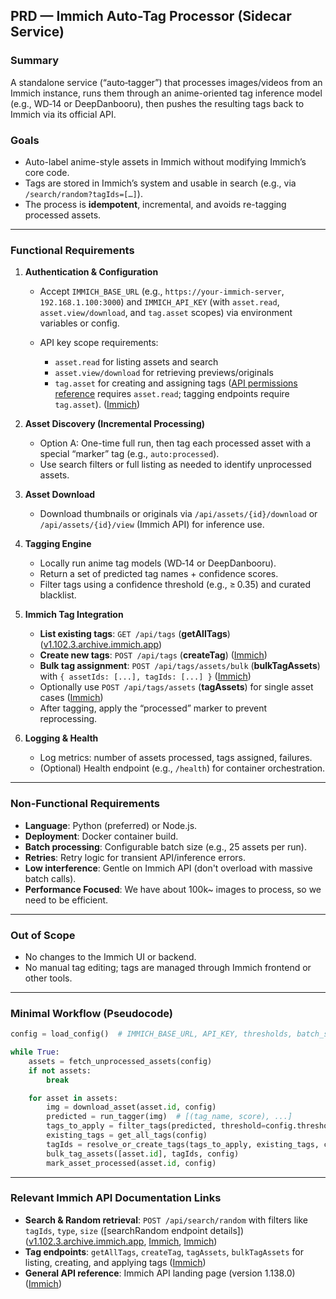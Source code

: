 ## PRD — Immich Auto-Tag Processor (Sidecar Service)

### **Summary**

A standalone service (“auto‑tagger”) that processes images/videos from an Immich instance, runs them through an anime-oriented tag inference model (e.g., WD‑14 or DeepDanbooru), then pushes the resulting tags back to Immich via its official API.

### **Goals**

* Auto-label anime-style assets in Immich without modifying Immich’s core code.
* Tags are stored in Immich’s system and usable in search (e.g., via `/search/random?tagIds=[…]`).
* The process is **idempotent**, incremental, and avoids re-tagging processed assets.

---

### **Functional Requirements**

1. **Authentication & Configuration**

   * Accept `IMMICH_BASE_URL` (e.g., `https://your-immich-server`, `192.168.1.100:3000`) and `IMMICH_API_KEY` (with `asset.read`, `asset.view/download`, and `tag.asset` scopes) via environment variables or config.
   * API key scope requirements:

     * `asset.read` for listing assets and search
     * `asset.view/download` for retrieving previews/originals
     * `tag.asset` for creating and assigning tags
       ([API permissions reference](https://immich.app/docs/api/search-random/) requires `asset.read`; tagging endpoints require `tag.asset`). ([Immich][1])

2. **Asset Discovery (Incremental Processing)**

   * Option A: One-time full run, then tag each processed asset with a special “marker” tag (e.g., `auto:processed`).
   * Use search filters or full listing as needed to identify unprocessed assets.

3. **Asset Download**

   * Download thumbnails or originals via `/api/assets/{id}/download` or `/api/assets/{id}/view` (Immich API) for inference use.

4. **Tagging Engine**

   * Locally run anime tag models (WD‑14 or DeepDanbooru).
   * Return a set of predicted tag names + confidence scores.
   * Filter tags using a confidence threshold (e.g., ≥ 0.35) and curated blacklist.

5. **Immich Tag Integration**

   * **List existing tags**: `GET /api/tags` (**getAllTags**) ([v1.102.3.archive.immich.app][2])
   * **Create new tags**: `POST /api/tags` (**createTag**) ([Immich][3])
   * **Bulk tag assignment**: `POST /api/tags/assets/bulk` (**bulkTagAssets**) with `{ assetIds: [...], tagIds: [...] }` ([Immich][4])
   * Optionally use `POST /api/tags/assets` (**tagAssets**) for single asset cases ([Immich][3])
   * After tagging, apply the “processed” marker to prevent reprocessing.

6. **Logging & Health**

   * Log metrics: number of assets processed, tags assigned, failures.
   * (Optional) Health endpoint (e.g., `/health`) for container orchestration.

---

### **Non-Functional Requirements**

* **Language**: Python (preferred) or Node.js.
* **Deployment**: Docker container build.
* **Batch processing**: Configurable batch size (e.g., 25 assets per run).
* **Retries**: Retry logic for transient API/inference errors.
* **Low interference**: Gentle on Immich API (don't overload with massive batch calls).
* **Performance Focused**: We have about 100k~ images to process, so we need to be efficient.

---

### **Out of Scope**

* No changes to the Immich UI or backend.
* No manual tag editing; tags are managed through Immich frontend or other tools.

---

### **Minimal Workflow (Pseudocode)**

```python
config = load_config()  # IMMICH_BASE_URL, API_KEY, thresholds, batch_size

while True:
    assets = fetch_unprocessed_assets(config)
    if not assets:
        break

    for asset in assets:
        img = download_asset(asset.id, config)
        predicted = run_tagger(img)  # [(tag_name, score), ...]
        tags_to_apply = filter_tags(predicted, threshold=config.threshold)
        existing_tags = get_all_tags(config)
        tagIds = resolve_or_create_tags(tags_to_apply, existing_tags, config)
        bulk_tag_assets([asset.id], tagIds, config)
        mark_asset_processed(asset.id, config)
```

---

### **Relevant Immich API Documentation Links**

* **Search & Random retrieval**: `POST /api/search/random` with filters like `tagIds`, `type`, `size` (\[searchRandom endpoint details]) ([v1.102.3.archive.immich.app][2], [Immich][1], [Immich][4])
* **Tag endpoints**: `getAllTags`, `createTag`, `tagAssets`, `bulkTagAssets` for listing, creating, and applying tags ([Immich][3])
* **General API reference**: Immich API landing page (version 1.138.0) ([Immich][5])

[1]: https://immich.app/docs/api/search-random/?utm_source=chatgpt.com "searchRandom"
[2]: https://v1.102.3.archive.immich.app/docs/api/search-assets/?utm_source=chatgpt.com "searchAssets"
[3]: https://immich.app/docs/api/tag-assets/?utm_source=chatgpt.com "tagAssets"
[4]: https://immich.app/docs/api/bulk-tag-assets/?utm_source=chatgpt.com "bulkTagAssets"
[5]: https://immich.app/docs/api?utm_source=chatgpt.com "Immich API"
